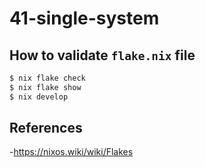 # 41-single-system

## How to validate `flake.nix` file

``` bash
$ nix flake check
$ nix flake show
$ nix develop
```

## References

-<https://nixos.wiki/wiki/Flakes>
